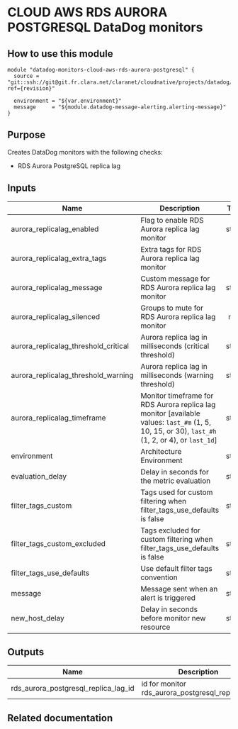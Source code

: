 # CLOUD AWS RDS AURORA POSTGRESQL DataDog monitors

## How to use this module

```
module "datadog-monitors-cloud-aws-rds-aurora-postgresql" {
  source = "git::ssh://git@git.fr.clara.net/claranet/cloudnative/projects/datadog/terraform/monitors.git//cloud/aws/rds/aurora/postgresql?ref={revision}"

  environment = "${var.environment}"
  message     = "${module.datadog-message-alerting.alerting-message}"
}

```

## Purpose

Creates DataDog monitors with the following checks:

- RDS Aurora PostgreSQL replica lag

## Inputs

| Name | Description | Type | Default | Required |
|------|-------------|:----:|:-----:|:-----:|
| aurora_replicalag_enabled | Flag to enable RDS Aurora replica lag monitor | string | `true` | no |
| aurora_replicalag_extra_tags | Extra tags for RDS Aurora replica lag monitor | list | `[]` | no |
| aurora_replicalag_message | Custom message for RDS Aurora replica lag monitor | string | `` | no |
| aurora_replicalag_silenced | Groups to mute for RDS Aurora replica lag monitor | map | `{}` | no |
| aurora_replicalag_threshold_critical | Aurora replica lag in milliseconds (critical threshold) | string | `200` | no |
| aurora_replicalag_threshold_warning | Aurora replica lag in milliseconds (warning threshold) | string | `100` | no |
| aurora_replicalag_timeframe | Monitor timeframe for RDS Aurora replica lag monitor [available values: `last_#m` (1, 5, 10, 15, or 30), `last_#h` (1, 2, or 4), or `last_1d`] | string | `last_5m` | no |
| environment | Architecture Environment | string | - | yes |
| evaluation_delay | Delay in seconds for the metric evaluation | string | `900` | no |
| filter_tags_custom | Tags used for custom filtering when filter_tags_use_defaults is false | string | `*` | no |
| filter_tags_custom_excluded | Tags excluded for custom filtering when filter_tags_use_defaults is false | string | `` | no |
| filter_tags_use_defaults | Use default filter tags convention | string | `true` | no |
| message | Message sent when an alert is triggered | string | - | yes |
| new_host_delay | Delay in seconds before monitor new resource | string | `300` | no |

## Outputs

| Name | Description |
|------|-------------|
| rds_aurora_postgresql_replica_lag_id | id for monitor rds_aurora_postgresql_replica_lag |

## Related documentation

